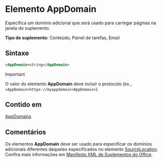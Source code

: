 # <a name="appdomain-element"></a>Elemento AppDomain

Especifica um domínio adicional que será usado para carregar páginas na janela do suplemento.

**Tipo de suplemento:** Conteúdo, Painel de tarefas, Email

## <a name="syntax"></a>Sintaxe

```XML
<AppDomain>string</AppDomain>
```

> [!IMPORTANT]
> O valor do elemento **AppDomain** deve incluir o protocolo (ex., `<AppDomain>https://myappdomain<AppDomain>`).

## <a name="contained-in"></a>Contido em

[AppDomains](appdomains.md)

## <a name="remarks"></a>Comentários

Os elementos **AppDomain** deve ser usado para especificar os domínios adicionais diferentes daqueles especificados no elemento [SourceLocation](sourcelocation.md). Confira mais informações em [Manifesto XML de Suplementos do Office](/office/dev/add-ins/develop/add-in-manifests).
